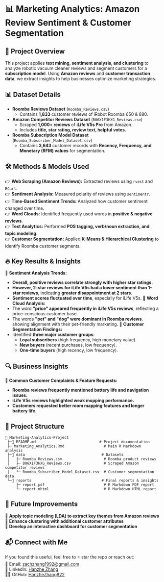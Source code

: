 # 📊 Marketing Analytics: Amazon Review Sentiment & Customer Segmentation  

## 🚀 Project Overview  
This project applies **text mining, sentiment analysis, and clustering** to analyze robotic vacuum cleaner reviews and segment customers for a **subscription model**. Using **Amazon reviews** and **customer transaction data**, we extract insights to help businesses optimize marketing strategies.

## 📊 Dataset Details  
- **Roomba Reviews Dataset** (`Roomba_Reviews.csv`)  
  - Contains **1,833** customer reviews of iRobot Roomba 650 & 880.  
- **Amazon Competitor Reviews Dataset** (`B06X1F3HXG_Reviews.csv`)  
  - Scraped **1,000+ reviews** of **iLife V5s Pro** from Amazon.  
  - Includes **title, star rating, review text, helpful votes.**  
- **Roomba Subscription Model Dataset** (`Roomba_Subscriber_Model_Dataset.csv`)  
  - Contains **3,643** customer records with **Recency, Frequency, and Monetary (RFM) values** for segmentation.

## 🛠️ Methods & Models Used  
👉 **Web Scraping (Amazon Reviews):** Extracted reviews using `rvest` and `RCurl`.  
👉 **Sentiment Analysis:** Measured polarity of reviews using `sentimentr`.  
👉 **Time-Based Sentiment Trends:** Analyzed how customer sentiment changed over time.  
👉 **Word Clouds:** Identified frequently used words in **positive & negative reviews**.  
👉 **Text Analytics:** Performed **POS tagging, verb/noun extraction, and topic modeling**.  
👉 **Customer Segmentation:** Applied **K-Means & Hierarchical Clustering** to identify Roomba customer segments.  

## 🔥 Key Results & Insights  
📌 **Sentiment Analysis Trends:**
- **Overall, positive reviews correlate strongly with higher star ratings.**
- **However, 2-star reviews for iLife V5s had a lower sentiment than 1-star reviews**, indicating **greater disappointment at 2 stars.**
- **Sentiment scores fluctuated over time**, especially for iLife V5s. 
📌 **Word Cloud Analysis:**
- The word **"price" appeared frequently in iLife V5s reviews**, reflecting a price-conscious customer base.
- The words **"pet" and "dog" were dominant in Roomba reviews**, showing alignment with their pet-friendly marketing. 
📌 **Customer Segmentation Findings:**
- Identified **three major customer groups**:
  - **Loyal subscribers** (high frequency, high monetary value).
  - **New buyers** (recent purchases, low frequency).
  - **One-time buyers** (high recency, low frequency). 
## 🔍 Business Insights  
📌 **Common Customer Complaints & Feature Requests:**
- **Roomba reviews frequently mentioned battery life and navigation issues.**
- **iLife V5s reviews highlighted weak mopping performance.**
- **Customers requested better room mapping features and longer battery life.**

## 📂 Project Structure  
```
📂 Marketing-Analytics-Project  
 ├─📝 README.md                             # Project documentation  
 ├─ Marketing_Analytics.Rmd                  # Main R Markdown analysis   
 ├─📂 data                                   # Datasets  
 │   ├─ Roomba_Reviews.csv                   # Roomba product reviews  
 │   ├─ B06X1F3HXG_Reviews.csv               # Scraped Amazon competitor reviews  
 │   └─ Roomba_Subscriber_Model_Dataset.csv  # Customer segmentation data   
 └─📂 reports                                # Final reports & insights
     ├─ report.pdf                           # R Markdown PDF report
     └─ report.mhtml                         # R Markdown HTML report
```

## 📌 Future Improvements  
🚀 **Apply topic modeling (LDA) to extract key themes from Amazon reviews**  
🚀 **Enhance clustering with additional customer attributes**  
🚀 **Develop an interactive dashboard for customer segmentation**  

## 📬 Connect with Me  
If you found this useful, feel free to ⭐ star the repo or reach out:  
📧 Email: zachzhang1992@gmail.com  
💼 LinkedIn: [Hanzhe Zhang](https://www.linkedin.com/in/hanzhezhang)  
👨‍💻 GitHub: [HanzheZhang822](https://hanzhezhang822.github.io)  
